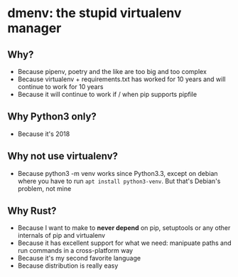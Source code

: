 # dmenv: the stupid virtualenv manager

## Why?

* Because pipenv, poetry and the like are too big and too complex
* Because virtualenv + requirements.txt has worked for 10 years and will continue to work for 10 years
* Because it will continue to work if / when pip supports pipfile

## Why Python3 only?

* Because it's 2018

## Why not use virtualenv?

* Because python3 -m venv works since Python3.3, except on debian where you have to run `apt install python3-venv`. But that's Debian's problem, not mine

## Why Rust?

* Because I want to make to **never depend** on pip, setuptools or any other internals of pip and virtualenv
* Because it has excellent support for what we need: manipuate paths and run commands in a cross-platform way
* Because it's my second favorite language
* Because distribution is really easy
